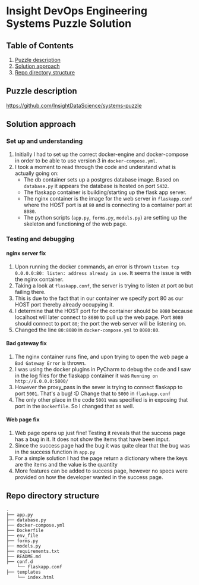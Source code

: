 # Insight DevOps Engineering Systems Puzzle Solution

## Table of Contents
1. [Puzzle description](README.md#understanding-the-puzzle)
2. [Solution approach](README.md#solution-approach)
3. [Repo directory structure](README.md#repo-directory-structure)

## Puzzle description
https://github.com/InsightDataScience/systems-puzzle

## Solution approach
### Set up and understanding
1. Initially I had to set up the correct docker-engine and docker-compose in order to be able to use version 3 in `docker-compose.yml`.
2. I took a moment to read through the code and understand what is actually going on:
    * The db container sets up a postgres database image. Based on `database.py` it appears the database is hosted on port `5432`.
    * The flaskapp container is building/starting up the flask app server.
    * The nginx container is the image for the web server in `flaskapp.conf` where the HOST port is at `80` and is connecting to a container port at `8080`.
    * The python scripts (`app.py`, `forms.py`, `models.py`) are setting up the skeleton and functioning of the web page. 

### Testing and debugging
#### nginx server fix 
1. Upon running the docker commands, an error is thrown `listen tcp 0.0.0.0:80: listen: address already in use`. It seems the issue is with the nginx container.
2. Taking a look at `flaskapp.conf`, the server is trying to listen at port `80` but failing there.
3. This is due to the fact that in our container we specify port 80 as our HOST port thereby already occupying it.
4. I determine that the HOST port for the container should be `8080` because localhost will later connect to `8080` to pull up the web page.
    Port `8080` should connect to port `80`; the port the web server will be listening on.
5. Changed the line `80:8080` in `docker-compose.yml` to `8080:80`.
#### Bad gateway fix
1. The nginx container runs fine, and upon trying to open the web page a `Bad Gateway Error` is thrown.
2. I was using the docker plugins in PyCharm to debug the code and I saw in the log files for the flaskapp container it was `Running on http://0.0.0.0:5000/`
3. However the proxy_pass in the sever is trying to connect flaskapp to port `5001`. That's a bug! :D Change that to `5000` in `flaskapp.conf`
4. The only other place in the code `5001` was specified is in exposing that port in the `Dockerfile`. So I changed that as well.
#### Web page fix 
1. Web page opens up just fine! Testing it reveals that the success page has a bug in it. It does not show the items that have been input.
2. Since the success page had the bug it was quite clear that the bug was in the success function in `app.py`
3. For a simple solution I had the page return a dictionary where the keys are the items and the value is the quantity
4. More features can be added to success page, however no specs were provided on how the developer wanted in the success page.

## Repo directory structure

    .
    ├── app.py 
    ├── database.py
    ├── docker-compose.yml
    ├── Dockerfile
    ├── env_file
    ├── forms.py
    ├── models.py
    ├── requirements.txt
    ├── README.md
    ├── conf.d
        └── flaskapp.conf
    ├── templates
        └── index.html
